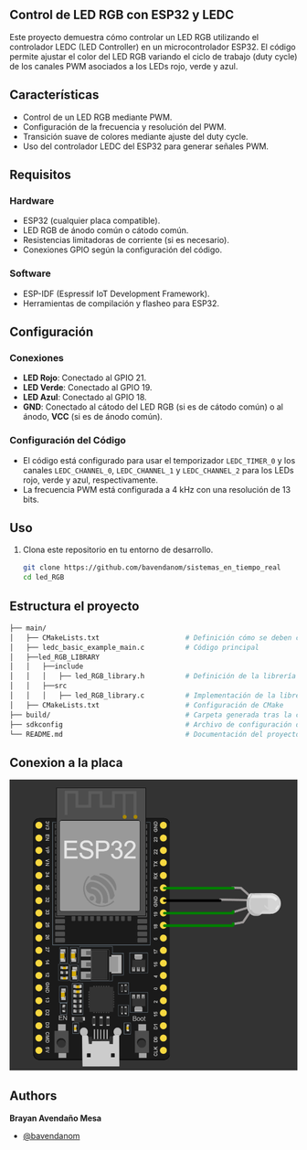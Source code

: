 ## Control de LED RGB con ESP32 y LEDC

Este proyecto demuestra cómo controlar un LED RGB utilizando el controlador LEDC (LED Controller) en un microcontrolador ESP32. El código permite ajustar el color del LED RGB variando el ciclo de trabajo (duty cycle) de los canales PWM asociados a los LEDs rojo, verde y azul.

## Características

- Control de un LED RGB mediante PWM.
- Configuración de la frecuencia y resolución del PWM.
- Transición suave de colores mediante ajuste del duty cycle.
- Uso del controlador LEDC del ESP32 para generar señales PWM.

## Requisitos

### Hardware
- ESP32 (cualquier placa compatible).
- LED RGB de ánodo común o cátodo común.
- Resistencias limitadoras de corriente (si es necesario).
- Conexiones GPIO según la configuración del código.

### Software
- ESP-IDF (Espressif IoT Development Framework).
- Herramientas de compilación y flasheo para ESP32.

## Configuración

### Conexiones
- **LED Rojo**: Conectado al GPIO 21.
- **LED Verde**: Conectado al GPIO 19.
- **LED Azul**: Conectado al GPIO 18.
- **GND**: Conectado al cátodo del LED RGB (si es de cátodo común) o al ánodo, **VCC** (si es de ánodo común).

### Configuración del Código
- El código está configurado para usar el temporizador `LEDC_TIMER_0` y los canales `LEDC_CHANNEL_0`, `LEDC_CHANNEL_1` y `LEDC_CHANNEL_2` para los LEDs rojo, verde y azul, respectivamente.
- La frecuencia PWM está configurada a 4 kHz con una resolución de 13 bits.

## Uso

1. Clona este repositorio en tu entorno de desarrollo.
   ```bash
   git clone https://github.com/bavendanom/sistemas_en_tiempo_real
   cd led_RGB
## Estructura el proyecto


```bash
├── main/
│   ├── CMakeLists.txt                     # Definición cómo se deben compilar y enlazar los archivos de código fuente
│   ├── ledc_basic_example_main.c          # Código principal
│   ├──led_RGB_LIBRARY
│   │   ├──include
│   │   │   ├── led_RGB_library.h          # Definición de la librería LED RGB
│   │   ├──src
│   │   │   ├── led_RGB_library.c          # Implementación de la librería LED RGB
│   ├── CMakeLists.txt                     # Configuración de CMake
├── build/                                 # Carpeta generada tras la compilación
├── sdkconfig                              # Archivo de configuración de ESP-IDF
└── README.md                              # Documentación del proyecto

```
## Conexion a la placa

![ESP32](https://github.com/bavendanom/sistemas_en_tiempo_real/blob/main/led_RGB/conexion_LED_RGB.png?raw=true)


## Authors

**Brayan Avendaño Mesa**
- [@bavendanom](https://www.github.com/bavendanom)


